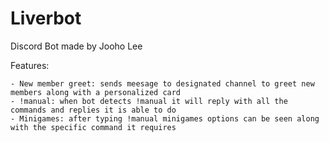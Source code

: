 # Liverbot
Discord Bot made by Jooho Lee

Features:

    - New member greet: sends meesage to designated channel to greet new members along with a personalized card
    - !manual: when bot detects !manual it will reply with all the commands and replies it is able to do
    - Minigames: after typing !manual minigames options can be seen along with the specific command it requires


